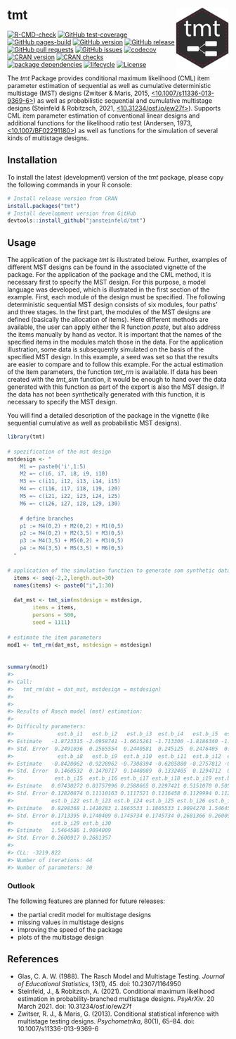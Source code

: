 # tmt <img src="man/figures/tmt.png" width="120" align="right" alt=""/>

<!-- README.md is generated from README.Rmd-->

[![R-CMD-check](https://github.com/jansteinfeld/tmt/actions/workflows/check-full.yaml/badge.svg)](https://github.com/jansteinfeld/tmt/actions/workflows/check-full.yaml)
[![GitHub
test-coverage](https://github.com/jansteinfeld/tmt/actions/workflows/test-coverage.yaml/badge.svg)](https://github.com/jansteinfeld/tmt/actions/workflows/test-coverage.yaml)
[![GitHub
pages-build](https://github.com/jansteinfeld/tmt/actions/workflows/pages/pages-build-deployment/badge.svg)](https://github.com/jansteinfeld/tmt/actions/workflows/pages/pages-build-deployment)
[![GitHub
version](https://img.shields.io/github/r-package/v/jansteinfeld/tmt?label=version&logo=github)](https://github.com/jansteinfeld/tmt/)
[![GitHub
release](https://img.shields.io/github/v/release/jansteinfeld/tmt?label=release&logo=github)](https://github.com/jansteinfeld/tmt/)
[![GitHub pull
requests](https://img.shields.io/github/issues-pr/jansteinfeld/tmt?label=pull%20requests&logo=github)](https://github.com/jansteinfeld/tmt/pulls)
[![GitHub
issues](https://img.shields.io/github/issues-raw/jansteinfeld/tmt?label=issues&logo=github)](https://github.com/jansteinfeld/tmt/issues)
[![codecov](https://codecov.io/gh/jansteinfeld/tmt/branch/master/graph/badge.svg?token=11lw4stBoI)](https://app.codecov.io/gh/jansteinfeld/tmt)
[![CRAN
version](https://img.shields.io/cran/v/tmt?label=CRAN%20version)](https://cran.r-project.org/package=tmt)
[![CRAN
checks](https://cranchecks.info/badges/summary/tmt)](https://cran.r-project.org/web/checks/check_results_tmt.html)
[![package
dependencies](https://tinyverse.netlify.com/badge/tmt)](https://cran.r-project.org/package=tmt)
[![lifecycle](https://img.shields.io/badge/lifecycle-experimental-blue.svg)](https://github.com/jansteinfeld/tmt)
[![License](https://img.shields.io/cran/l/tmt)](https://opensource.org/license/GPL-3.0)

The *tmt* Package provides conditional maximum likelihood (CML) item
parameter estimation of sequential as well as cumulative deterministic
multistage (MST) designs (Zwitser & Maris, 2015,
[\<10.1007/s11336-013-9369-6\>](https://doi.org/10.1007/s11336-013-9369-6))
as well as probabilistic sequential and cumulative multistage designs
(Steinfeld & Robitzsch, 2021,
[\<10.31234/osf.io/ew27f\>](https://doi.org/10.31234/osf.io/ew27f)).
Supports CML item parameter estimation of conventional linear designs
and additional functions for the likelihood ratio test (Andersen, 1973,
[\<10.1007/BF02291180\>](https://doi.org/10.1007/BF02291180)) as well as
functions for the simulation of several kinds of multistage designs.

## Installation

To install the latest (development) version of the *tmt* package, please
copy the following commands in your R console:

``` r
# Install release version from CRAN
install.packages("tmt")
# Install development version from GitHub
devtools::install_github("jansteinfeld/tmt")
```

## Usage

The application of the package *tmt* is illustrated below. Further,
examples of different MST designs can be found in the associated
vignette of the package. For the application of the package and the CML
method, it is necessary first to specify the MST design. For this
purpose, a model language was developed, which is illustrated in the
first section of the example. First, each module of the design must be
specified. The following deterministic sequential MST design consists of
six modules, four paths’ and three stages. In the first part, the
modules of the MST designs are defined (basically the allocation of
items). Here different methods are available, the user can apply either
the R function *paste*, but also address the items manually by hand as
vector. It is important that the names of the specified items in the
modules match those in the data. For the application illustration, some
data is subsequently simulated on the basis of the specified MST design.
In this example, a seed was set so that the results are easier to
compare and to follow this example. For the actual estimation of the
item parameters, the function *tmt_rm* is available. If data has been
created with the *tmt_sim* function, it would be enough to hand over the
data generated with this function as part of the export is also the MST
design. If the data has not been synthetically generated with this
function, it is necessary to specify the MST design.

You will find a detailed description of the package in the vignette
(like sequential cumulative as well as probabilistic MST designs).

``` r
library(tmt)

# spezification of the mst design
mstdesign <- "
    M1 =~ paste0('i',1:5)
    M2 =~ c(i6, i7, i8, i9, i10)
    M3 =~ c(i11, i12, i13, i14, i15)
    M4 =~ c(i16, i17, i18, i19, i20)
    M5 =~ c(i21, i22, i23, i24, i25)
    M6 =~ c(i26, i27, i28, i29, i30)

    # define branches
    p1 := M4(0,2) + M2(0,2) + M1(0,5)
    p2 := M4(0,2) + M2(3,5) + M3(0,5)
    p3 := M4(3,5) + M5(0,2) + M3(0,5)
    p4 := M4(3,5) + M5(3,5) + M6(0,5)
  "

# application of the simulation function to generate som synthetic data
  items <- seq(-2,2,length.out=30)
  names(items) <- paste0("i",1:30)
  
  dat_mst <- tmt_sim(mstdesign = mstdesign,
        items = items,
        persons = 500,
        seed = 1111)

# estimate the item parameters
mod1 <- tmt_rm(dat_mst, mstdesign = mstdesign)


summary(mod1)
#> 
#> Call:
#>   tmt_rm(dat = dat_mst, mstdesign = mstdesign)
#> 
#> 
#> Results of Rasch model (mst) estimation: 
#> 
#> Difficulty parameters: 
#>              est.b_i1   est.b_i2   est.b_i3  est.b_i4   est.b_i5  est.b_i6   est.b_i7
#> Estimate   -1.8723315 -2.0958741 -1.6615261 -1.713300 -1.8186340 -1.158071 -0.9886683
#> Std. Error  0.2491036  0.2565554  0.2440581  0.245125  0.2476405  0.150556  0.1479676
#>              est.b_i8   est.b_i9  est.b_i10  est.b_i11  est.b_i12  est.b_i13   est.b_i14
#> Estimate   -0.8420062 -0.9228962 -0.7308394 -0.6285880 -0.2757812 -0.3722209 -0.08624961
#> Std. Error  0.1460532  0.1470717  0.1448089  0.1332405  0.1294712  0.1302474  0.12848723
#>             est.b_i15  est.b_i16 est.b_i17 est.b_i18 est.b_i19 est.b_i20 est.b_i21
#> Estimate   0.07430272 0.01757996 0.2588665 0.2297421 0.5151070 0.5050877 0.7641251
#> Std. Error 0.12820874 0.11110163 0.1117521 0.1116458 0.1129994 0.1129397 0.1709856
#>            est.b_i22 est.b_i23 est.b_i24 est.b_i25 est.b_i26 est.b_i27 est.b_i28
#> Estimate   0.8298368 1.1410283 1.1865533 1.1865533 1.9094270 1.5464586 1.5464586
#> Std. Error 0.1713395 0.1740409 0.1745734 0.1745734 0.2681366 0.2600917 0.2600917
#>            est.b_i29 est.b_i30
#> Estimate   1.5464586 1.9094009
#> Std. Error 0.2600917 0.2681357
#> 
#> CLL: -3219.822 
#> Number of iterations: 44 
#> Number of parameters: 30
```

### Outlook

The following features are planned for future releases:

- the partial credit model for multistage designs
- missing values in multistage designs
- improving the speed of the package
- plots of the multistage design

## References

- Glas, C. A. W. (1988). The Rasch Model and Multistage Testing.
  *Journal of Educational Statistics*, 13(1), 45. doi: 10.2307/1164950
- Steinfeld, J., & Robitzsch, A. (2021). Conditional maximum likelihood
  estimation in probability-branched multistage designs. *PsyArXiv*. 20
  March 2021. doi: 10.31234/osf.io/ew27f
- Zwitser, R. J., & Maris, G. (2013). Conditional statistical inference
  with multistage testing designs. *Psychometrika*, 80(1), 65–84. doi:
  10.1007/s11336-013-9369-6
